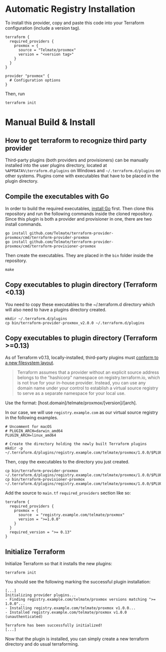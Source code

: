 
# Automatic Registry Installation

To install this provider, copy and paste this code into your Terraform configuration (include a version tag). 
```hcl
terraform {
  required_providers {
    proxmox = {
      source = "Telmate/proxmox"
      version = "<version tag>"
    }
  }
}

provider "proxmox" {
  # Configuration options
}
```

Then, run
```shell
terraform init
```


# Manual Build & Install

## How to get terraform to recognize third party provider

Third-party plugins (both providers and provisioners) can be manually installed into the user plugins directory,
located at `%APPDATA%\terraform.d\plugins` on Windows and `~/.terraform.d/plugins` on other systems. Plugins come
with executables that have to be placed in the plugin directory.

## Compile the executables with Go

In order to build the required executables, [install Go](https://golang.org/doc/install) first. Then clone this
repository and run the following commands inside the cloned repository. Since this plugin is both a provider and
provisioner in one, there are two install commands.

```shell
go install github.com/Telmate/terraform-provider-proxmox/cmd/terraform-provider-proxmox
go install github.com/Telmate/terraform-provider-proxmox/cmd/terraform-provisioner-proxmox
```

Then create the executables. They are placed in the `bin` folder inside the repository.

```shell
make
```

## Copy executables to plugin directory (Terraform <0.13)

You need to copy these executables to the ~/.terraform.d directory which will also need to have a plugins directory
created.

```shell
mkdir ~/.terraform.d/plugins
cp bin/terraform-provider-proxmox_v2.0.0 ~/.terraform.d/plugins
```

## Copy executables to plugin directory (Terraform >=0.13)

As of Terraform v0.13, locally-installed, third-party plugins must [conform to a new filesystem layout](https://github.com/hashicorp/terraform/blob/guide-v0.13-beta/draft-upgrade-guide.md#new-filesystem-layout-for-local-copies-of-providers).

>Terraform assumes that a provider without an explicit source address belongs to the "hashicorp" namespace on registry.terraform.io, which is not true for your in-house provider. Instead, you can use any domain name under your control to establish a virtual source registry to serve as a separate namespace for your local use.

Use the format: [host.domain]/telmate/proxmox/[version]/[arch].

In our case, we will use `registry.example.com` as our virtual source registry in the following examples.

```shell
# Uncomment for macOS
# PLUGIN_ARCH=darwin_amd64
PLUGIN_ARCH=linux_amd64

# Create the directory holding the newly built Terraform plugins
mkdir -p ~/.terraform.d/plugins/registry.example.com/telmate/proxmox/1.0.0/$PLUGIN_ARCH
```
Then, copy the executables to the directory you just created.

```shell
cp bin/terraform-provider-proxmox ~/.terraform.d/plugins/registry.example.com/telmate/proxmox/1.0.0/$PLUGIN_ARCH/
cp bin/terraform-provisioner-proxmox ~/.terraform.d/plugins/registry.example.com/telmate/proxmox/1.0.0/$PLUGIN_ARCH/
```

Add the source to `main.tf` `required_providers` section like so:

```
terraform {
  required_providers {
    proxmox = {
      source  = "registry.example.com/telmate/proxmox"
      version = ">=1.0.0"
    }
  }
  required_version = ">= 0.13"
}
```

## Initialize Terraform

Initialize Terraform so that it installs the new plugins:

```
terraform init
```

You should see the following marking the successful plugin installation:

```shell
[...]
Initializing provider plugins...
- Finding registry.example.com/telmate/proxmox versions matching ">= 1.0.0"...
- Installing registry.example.com/telmate/proxmox v1.0.0...              
- Installed registry.example.com/telmate/proxmox v1.0.0 (unauthenticated)
                                                           
Terraform has been successfully initialized!
[...]
```

Now that the plugin is installed, you can simply create a new terraform directory and do usual terraforming.
